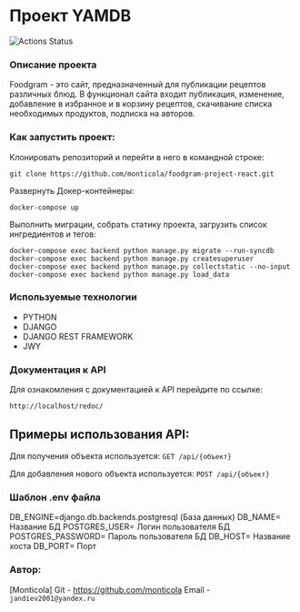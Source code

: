 # Проект YAMDB

![Actions Status](https://github.com/monticola145/foodgram-project-react/actions/workflows/foodgram_workflow.yml/badge.svg)


### Описание проекта

Foodgram - это сайт, предназначенный для публикации рецептов различных блюд. В функционал сайта входит публикация, изменение, добавление в избранное и в корзину рецептов, скачивание списка необходимых продуктов, подписка на авторов.


### Как запустить проект:

Клонировать репозиторий и перейти в него в командной строке:

```
git clone https://github.com/monticola/foodgram-project-react.git
```


Развернуть Докер-контейнеры:
```
docker-compose up
```

Выполнить миграции, собрать статику проекта, загрузить список ингредиентов и тегов:
```
docker-compose exec backend python manage.py migrate --run-syncdb
docker-compose exec backend python manage.py createsuperuser
docker-compose exec backend python manage.py collectstatic --no-input
docker-compose exec backend python manage.py load_data

```


### Используемые технологии

* PYTHON
* DJANGO
* DJANGO REST FRAMEWORK
* JWY


### Документация к API

Для ознакомления с документацией к API перейдите по ссылке:

```http://localhost/redoc/```

## Примеры использования API:

Для получения объекта используется:
```GET /api/{объект}```

Для добавления нового объекта используется:
```POST /api/{объект}```

### Шаблон .env файла

DB_ENGINE=django.db.backends.postgresql (База данных)
DB_NAME= Название БД
POSTGRES_USER= Логин пользователя БД
POSTGRES_PASSWORD= Пароль пользователя БД
DB_HOST= Название хоста
DB_PORT= Порт


### Автор:

[Monticola]
Git - https://github.com/monticola
Email - ```jandiev2001@yandex.ru```
